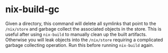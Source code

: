 # nix-build-gc

Given a directory, this command will delete all symlinks that point to the `/nix/store` and garbage collect the associated objects in the store. This is useful after using `nix-build` to manually clean up the built artifacts. Otherwise you will leak objects into the `/nix/store` requiring a complicated garbage collecting operation. Run this before running `nix-build` again.
